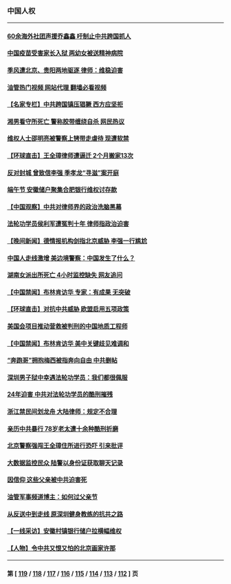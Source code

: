 ### 中国人权
---
#### [60余海外社团声援乔鑫鑫 吁制止中共跨国抓人](../../pages/ncid278/n14025268.md?07010845) 
#### [中国疫苗受害家长入狱 两幼女被送精神病院](../../pages/ncid278/n14024727.md?07010845) 
#### [季风遭北京、贵阳两地驱逐 律师：维稳迫害](../../pages/ncid278/n14024015.md?07010845) 
#### [油管热门视频 网站代理 翻墙必看视频](http://138.2.39.72:81/youtube.html?epic-marker?07010845)
#### [【名家专栏】中共跨国镇压猖獗 西方应坚拒](../../pages/ncid278/n14023547.md?07010845) 
#### [湘男看守所死亡 警称胶带缠绕自杀 网民热议](../../pages/ncid278/n14023415.md?07010845) 
#### [维权人士邵明亮被警察上铐带走虐待 现遭软禁](../../pages/ncid278/n14021977.md?07010845) 
#### [【环球直击】王全璋律师遭逼迁 2个月搬家13次](../../pages/ncid278/n14021724.md?07010845) 
#### [反对封城 曾致信李强 季孝龙“寻滋”案开庭](../../pages/ncid278/n14021798.md?07010845) 
#### [端午节 安徽储户聚集合肥银行维权讨存款](../../pages/ncid278/n14021481.md?07010845) 
#### [【中国观察】中共对律师界的政治洗脑黑幕](../../pages/ncid278/n14021404.md?07010845) 
#### [法轮功学员侯利军遭冤判十年 律师指政治迫害](../../pages/ncid278/n14020465.md?07010845) 
#### [【晚间新闻】德情报机构剑指北京威胁 李强一行尴尬](../../pages/ncid278/n14020854.md?07010845) 
#### [中国人走线激增 美边境警察：中国发生了什么？](../../pages/ncid278/n14020685.md?07010845) 
#### [湖南女派出所死亡 4小时监控缺失 网友追问](../../pages/ncid278/n14020534.md?07010845) 
#### [【中国禁闻】布林肯访华 专家：有成果 无突破](../../pages/ncid278/n14019778.md?07010845) 
#### [【环球直击】对抗中共威胁 欧盟启用五项政策](../../pages/ncid278/n14019784.md?07010845) 
#### [美国会项目推动营救被判刑的中国地质工程师](../../pages/ncid278/n14019887.md?07010845) 
#### [【中国禁闻】布林肯访华 美中关键歧见难调和](../../pages/ncid278/n14019181.md?07010845) 
#### [“奔跑哥”拥抱梅西被指奔向自由 中共删帖](../../pages/ncid278/n14018351.md?07010845) 
#### [深圳男子狱中幸遇法轮功学员：我们都很佩服](../../pages/ncid278/n14017626.md?07010845) 
#### [24年迫害 中共对法轮功学员的酷刑摧残](../../pages/ncid278/n14016856.md?07010845) 
#### [浙江禁民间划龙舟 大陆律师：规定不合理](../../pages/ncid278/n14016855.md?07010845) 
#### [亲历中共暴行 78岁老太遭十余种酷刑折磨](../../pages/ncid278/n14016167.md?07010845) 
#### [北京警察强闯王全璋住所进行恐吓 引来批评](../../pages/ncid278/n14015259.md?07010845) 
#### [大数据监控民众 陆警以身份证获取聊天记录](../../pages/ncid278/n14016384.md?07010845) 
#### [因信仰 这些父亲被中共迫害死](../../pages/ncid278/n14015381.md?07010845) 
#### [油管军事频道博主：如何过父亲节](../../pages/ncid278/n14016241.md?07010845) 
#### [从反送中到走线 原深圳健身教练的抗共之路](../../pages/ncid278/n14016183.md?07010845) 
#### [【一线采访】安徽村镇银行储户拉横幅维权](../../pages/ncid278/n14016196.md?07010845) 
#### [【人物】令中共又恨又怕的北京画家许那](../../pages/ncid278/n14015698.md?07010845) 

---
#### 第 [ [119](./119.md?07010845) / [118](./118.md?07010845) / [117](./117.md?07010845) / [116](./116.md?07010845) / [115](./115.md?07010845) / [114](./114.md?07010845) / [113](./113.md?07010845) / [112](./112.md?07010845) ] 页
